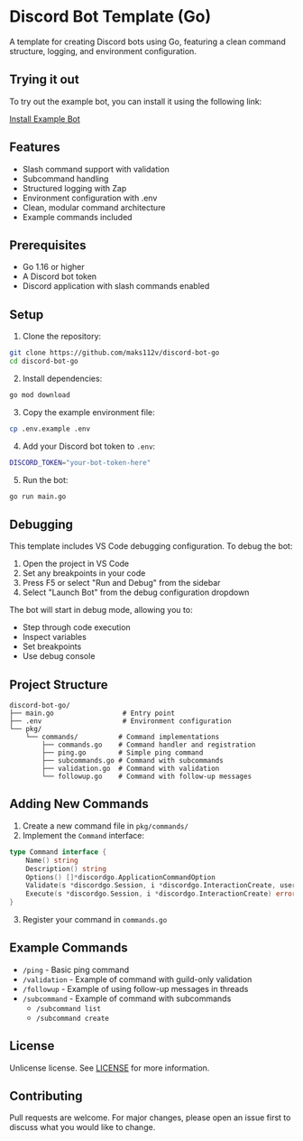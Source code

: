 # Discord Bot Template (Go)

A template for creating Discord bots using Go, featuring a clean command structure, logging, and environment configuration.

## Trying it out

To try out the example bot, you can install it using the following link:

[Install Example Bot](https://discord.com/oauth2/authorize?client_id=1317678697834221640)

## Features

- Slash command support with validation
- Subcommand handling
- Structured logging with Zap
- Environment configuration with .env
- Clean, modular command architecture
- Example commands included

## Prerequisites

- Go 1.16 or higher
- A Discord bot token
- Discord application with slash commands enabled

## Setup

1. Clone the repository:
```bash
git clone https://github.com/maks112v/discord-bot-go
cd discord-bot-go
```

2. Install dependencies:
```bash
go mod download
```

3. Copy the example environment file:
```bash
cp .env.example .env
```

4. Add your Discord bot token to `.env`:
```bash
DISCORD_TOKEN="your-bot-token-here"
```

5. Run the bot:
```bash
go run main.go
```

## Debugging

This template includes VS Code debugging configuration. To debug the bot:

1. Open the project in VS Code
2. Set any breakpoints in your code
3. Press F5 or select "Run and Debug" from the sidebar
4. Select "Launch Bot" from the debug configuration dropdown

The bot will start in debug mode, allowing you to:
- Step through code execution
- Inspect variables
- Set breakpoints
- Use debug console

## Project Structure

```
discord-bot-go/
├── main.go                 # Entry point
├── .env                    # Environment configuration
└── pkg/
    └── commands/          # Command implementations
        ├── commands.go    # Command handler and registration
        ├── ping.go        # Simple ping command
        ├── subcommands.go # Command with subcommands
        ├── validation.go  # Command with validation
        └── followup.go    # Command with follow-up messages
```

## Adding New Commands

1. Create a new command file in `pkg/commands/`
2. Implement the `Command` interface:
```go
type Command interface {
    Name() string
    Description() string
    Options() []*discordgo.ApplicationCommandOption
    Validate(s *discordgo.Session, i *discordgo.InteractionCreate, username string) error
    Execute(s *discordgo.Session, i *discordgo.InteractionCreate) error
}
```
3. Register your command in `commands.go`

## Example Commands

- `/ping` - Basic ping command
- `/validation` - Example of command with guild-only validation
- `/followup` - Example of using follow-up messages in threads
- `/subcommand` - Example of command with subcommands
  - `/subcommand list`
  - `/subcommand create`

## License

Unlicense license. See [LICENSE](LICENSE) for more information.

## Contributing

Pull requests are welcome. For major changes, please open an issue first to discuss what you would like to change.